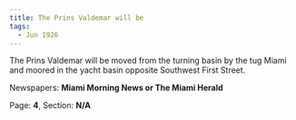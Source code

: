 ```yaml
---  
title: The Prins Valdemar will be  
tags:  
  - Jun 1926  
---  
```

  
The Prins Valdemar will be moved from the turning basin by the tug Miami and moored in the yacht basin opposite Southwest First Street.  
  
Newspapers: **Miami Morning News or The Miami Herald**  
  
Page: **4**, Section: **N/A** 
